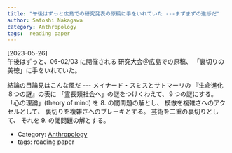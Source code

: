 ```yaml
---
title: "午後はずっと広島での研究発表の原稿に手をいれていた ---まずまずの進捗だ"
author: Satoshi Nakagawa
category: Anthropology
tags:  reading paper
---
```


[2023-05-26]  
 午後はずっと、06-02/03 に開催される
研究大会＠広島での原稿、
「裏切りの美徳」に手をいれていた。

 結論の目論見はこんな風だ ---
メイナード・スミスとサトマーリの
『生命進化８つの謎』の表に
「霊長類社会へ」の謎をつけくわえて、９つの謎にする。
「心の理論」(theory of mind) を 8. の閾問題の解とし、
模倣を複雑さへのアクセルとして、
裏切りを複雑さへのブレーキとする。
芸術を二重の裏切りとして、
それを 9. の閾問題の解とする。

- Category: [Anthropology](categories.html#Anthropology)
- tags:  reading paper
